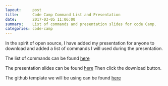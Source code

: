 ```yaml
---
layout:     post
title:      Code Camp Command List and Presentation
date:       2017-03-05 11:06:00
summary:    List of commands and presentation slides for code Camp.
categories: code-camp
---
```


In the spirit of open source, I have added my presentation for anyone to download and added a list of commands I will used during the presentation.

The list of commands can be found [here](/code-camp/commands/)

The presentation slides can be found [here](https://github.com/adyle5/CodeCampSlides/blob/master/dot_net_linux_presentation.odp)
Then click the download button.

The github template we will be using can be found [here](https://github.com/adyle5/code_camp_template)
